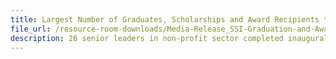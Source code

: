 ```yaml
---
title: Largest Number of Graduates, Scholarships and Award Recipients to be Recognised for Upskilling and Enhancing Capability of Social Service Sector Workforce
file_url: /resource-room-downloads/Media-Release_SSI-Graduation-and-Awards-Ceremony-2016_FINAL.pdf
description: 26 senior leaders in non-profit sector completed inaugural run of ACE Capstone Leadership Programme for Non-Profits – a pinnacle leadership development programme.
---
```


